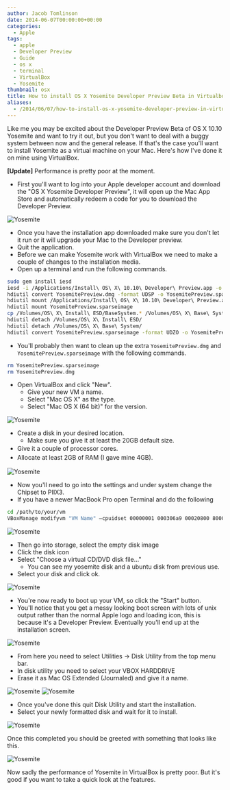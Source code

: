 ```yaml
---
author: Jacob Tomlinson
date: 2014-06-07T00:00:00+00:00
categories:
  - Apple
tags:
  - apple
  - Developer Preview
  - Guide
  - os x
  - terminal
  - VirtualBox
  - Yosemite
thumbnail: osx
title: How to install OS X Yosemite Developer Preview Beta in Virtualbox
aliases:
  - /2014/06/07/how-to-install-os-x-yosemite-developer-preview-in-virtualbox/
---
```


Like me you may be excited about the Developer Preview Beta of OS X 10.10 Yosemite and want to try it out, but you don't want to deal with a buggy system between now and the general release. If that's the case you'll want to install Yosemite as a virtual machine on your Mac. Here's how I've done it on mine using VirtualBox.

**[Update]** Performance is pretty poor at the moment.

*   First you'll want to log into your Apple developer account and download the "OS X Yosemite Developer Preview", it will open up the Mac App Store and automatically redeem a code for you to download the Developer Preview.

![Yosemite](IrTlNCp.png)

*   Once you have the installation app downloaded make sure you don't let it run or it will upgrade your Mac to the Developer preview.
*   Quit the application.
*   Before we can make Yosemite work with VirtualBox we need to make a couple of changes to the installation media.
*   Open up a terminal and run the following commands.

```bash
sudo gem install iesd
iesd -i /Applications/Install\ OS\ X\ 10.10\ Developer\ Preview.app -o YosemitePreview.dmg -t BaseSystem
hdiutil convert YosemitePreview.dmg -format UDSP -o YosemitePreview.sparseimage
hdiutil mount /Applications/Install\ OS\ X\ 10.10\ Developer\ Preview.app/Contents/SharedSupport/InstallESD.dmg
hdiutil mount YosemitePreview.sparseimage
cp /Volumes/OS\ X\ Install\ ESD/BaseSystem.* /Volumes/OS\ X\ Base\ System/
hdiutil detach /Volumes/OS\ X\ Install\ ESD/
hdiutil detach /Volumes/OS\ X\ Base\ System/
hdiutil convert YosemitePreview.sparseimage -format UDZO -o YosemitePreviewVirtualBox.dmg
```

*   You'll probably then want to clean up the extra `YosemitePreview.dmg` and `YosemitePreview.sparseimage` with the following commands.

```bash
rm YosemitePreview.sparseimage
rm YosemitePreview.dmg
```

*   Open VirtualBox and click "New".
    *   Give your new VM a name.
    *   Select "Mac OS X" as the type.
    *   Select "Mac OS X (64 bit)" for the version.

![Yosemite](HLTNb7x.png)

*   Create a disk in your desired location.
    *   Make sure you give it at least the 20GB default size.
*   <span style="line-height: 1.5em;">Give it a couple of processor cores.</span>
*   <span style="line-height: 1.5em;">Allocate at least 2GB of RAM (I gave mine 4GB).</span>

![Yosemite](AsL9mZA.png)

*   Now you'll need to go into the settings and under system change the Chipset to PIIX3.
*   If you have a newer MacBook Pro open Terminal and do the following

```bash
cd /path/to/your/vm
VBoxManage modifyvm "VM Name" –cpuidset 00000001 000306a9 00020800 80000201 178bfbff
```

![Yosemite](8pSI2Ww.png)

*   Then go into storage, select the empty disk image
*   Click the disk icon
*   Select "Choose a virtual CD/DVD disk file..."
    *   You can see my yosemite disk and a ubuntu disk from previous use.
*   Select your disk and click ok.

![Yosemite](8BKCd1L.png)

*   You're now ready to boot up your VM, so click the "Start" button.
*   You'll notice that you get a messy looking boot screen with lots of unix output rather than the normal Apple logo and loading icon, this is because it's a Developer Preview. Eventually you'll end up at the installation screen.

![Yosemite](L3vGRVQ.png)

*   From here you need to select Utilities -> Disk Utility from the top menu bar.
*   In disk utility you need to select your VBOX HARDDRIVE
*   Erase it as Mac OS Extended (Journaled) and give it a name.

![Yosemite](lVJXcmK.png)
![Yosemite](G2eudHs.png)

*   Once you've done this quit Disk Utility and start the installation.
*   Select your newly formatted disk and wait for it to install.

![Yosemite](Zrk5F5S.png)

Once this completed you should be greeted with something that looks like this.

![Yosemite](VrkQncM.png)

Now sadly the performance of Yosemite in VirtualBox is pretty poor. But it's good if you want to take a quick look at the features.
